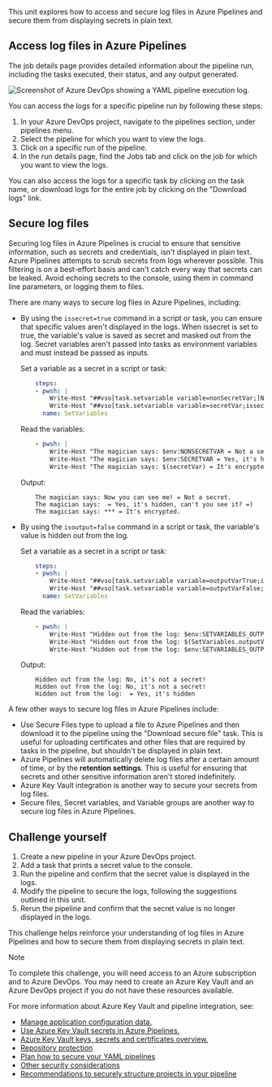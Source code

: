 This unit explores how to access and secure log files in Azure Pipelines and secure them from displaying secrets in plain text.

## Access log files in Azure Pipelines

The job details page provides detailed information about the pipeline run, including the tasks executed, their status, and any output generated.

![Screenshot of Azure DevOps showing a YAML pipeline execution log.](../media/pipeline-log.png)

You can access the logs for a specific pipeline run by following these steps:

1. In your Azure DevOps project, navigate to the pipelines section, under pipelines menu.
2. Select the pipeline for which you want to view the logs.
3. Click on a specific run of the pipeline.
4. In the run details page, find the Jobs tab and click on the job for which you want to view the logs.

You can also access the logs for a specific task by clicking on the task name, or download logs for the entire job by clicking on the "Download logs" link.

## Secure log files

Securing log files in Azure Pipelines is crucial to ensure that sensitive information, such as secrets and credentials, isn't displayed in plain text. Azure Pipelines attempts to scrub secrets from logs wherever possible. This filtering is on a best-effort basis and can't catch every way that secrets can be leaked. Avoid echoing secrets to the console, using them in command line parameters, or logging them to files.

There are many ways to secure log files in Azure Pipelines, including:

- By using the `issecret=true` command in a script or task, you can ensure that specific values aren't displayed in the logs. When issecret is set to true, the variable's value is saved as secret and masked out from the log. Secret variables aren't passed into tasks as environment variables and must instead be passed as inputs.

    Set a variable as a secret in a script or task:

    ```YAML
        steps:
        - pwsh: |
            Write-Host "##vso[task.setvariable variable=nonSecretVar;]Now you can see me!"
            Write-Host "##vso[task.setvariable variable=secretVar;issecret=true]Now you don't!"
          name: SetVariables
    
    ```

    Read the variables:

    ```YAML
        - pwsh: |
            Write-Host "The magician says: $env:NONSECRETVAR = Not a secret."
            Write-Host "The magician says: $env:SECRETVAR = Yes, it's hidden, can't you see it? =)"
            Write-Host "The magician says: $(secretVar) = It's encrypted."

    ```

    Output:

    ```OUTPUT
        The magician says: Now you can see me! = Not a secret.
        The magician says:  = Yes, it's hidden, can't you see it? =)
        The magician says: *** = It's encrypted.
    ```

- By using the `isoutput=false` command in a script or task, the variable's value is hidden out from the log.

    Set a variable as a secret in a script or task:

    ```YAML
        steps:
        - pwsh: |
            Write-Host "##vso[task.setvariable variable=outputVarTrue;isoutput=true]No, it's not a secret!"
            Write-Host "##vso[task.setvariable variable=outputVarFalse;isoutput=false]Yes, it's a secret!"
          name: SetVariables
    
    ```

    Read the variables:

    ```YAML
        - pwsh: |
            Write-Host "Hidden out from the log: $env:SETVARIABLES_OUTPUTVARTRUE"
            Write-Host "Hidden out from the log: $(SetVariables.outputVarTrue)"
            Write-Host "Hidden out from the log: $env:SETVARIABLES_OUTPUTVARFALSE = Yes, it's hidden."

    ```

    Output:

    ```OUTPUT
        Hidden out from the log: No, it's not a secret!
        Hidden out from the log: No, it's not a secret!
        Hidden out from the log:  = Yes, it's hidden
    ```

A few other ways to secure log files in Azure Pipelines include:

- Use Secure Files type to upload a file to Azure Pipelines and then download it to the pipeline using the "Download secure file" task. This is useful for uploading certificates and other files that are required by tasks in the pipeline, but shouldn't be displayed in plain text.
- Azure Pipelines will automatically delete log files after a certain amount of time, or by the **retention settings**. This is useful for ensuring that secrets and other sensitive information aren't stored indefinitely.
- Azure Key Vault integration is another way to secure your secrets from log files.
- Secure files, Secret variables, and Variable groups are another way to secure log files in Azure Pipelines.

## Challenge yourself

1. Create a new pipeline in your Azure DevOps project.
2. Add a task that prints a secret value to the console.
3. Run the pipeline and confirm that the secret value is displayed in the logs.
4. Modify the pipeline to secure the logs, following the suggestions outlined in this unit.
5. Rerun the pipeline and confirm that the secret value is no longer displayed in the logs.

This challenge helps reinforce your understanding of log files in Azure Pipelines and how to secure them from displaying secrets in plain text.

> [!NOTE]
> To complete this challenge, you will need access to an Azure subscription and to Azure DevOps. You may need to create an Azure Key Vault and an Azure DevOps project if you do not have these resources available.

For more information about Azure Key Vault and pipeline integration, see:

- [Manage application configuration data.](/training/modules/manage-application-configuration-data/)
- [Use Azure Key Vault secrets in Azure Pipelines.](/azure/devops/pipelines/release/azure-key-vault/)
- [Azure Key Vault keys, secrets and certificates overview.](/azure/key-vault/general/about-keys-secrets-certificates)
- [Repository protection](/azure/devops/pipelines/security/repos/)
- [Plan how to secure your YAML pipelines](/azure/devops/pipelines/security/approach)
- [Other security considerations](/azure/devops/pipelines/security/misc)
- [Recommendations to securely structure projects in your pipeline](/azure/devops/pipelines/security/projects/)
